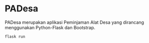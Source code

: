 # PADesa
PADesa merupakan aplikasi Peminjaman Alat Desa yang dirancang menggunakan Python-Flask dan Bootstrap.
```
flask run
```
